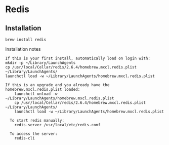 # Redis #

## Installation ##

	brew install redis

Installation notes

	If this is your first install, automatically load on login with:
    mkdir -p ~/Library/LaunchAgents
    cp /usr/local/Cellar/redis/2.6.4/homebrew.mxcl.redis.plist ~/Library/LaunchAgents/
    launchctl load -w ~/Library/LaunchAgents/homebrew.mxcl.redis.plist

	If this is an upgrade and you already have the homebrew.mxcl.redis.plist loaded:
	    launchctl unload -w ~/Library/LaunchAgents/homebrew.mxcl.redis.plist
	    cp /usr/local/Cellar/redis/2.6.4/homebrew.mxcl.redis.plist ~/Library/LaunchAgents/
	    launchctl load -w ~/Library/LaunchAgents/homebrew.mxcl.redis.plist

	  To start redis manually:
	    redis-server /usr/local/etc/redis.conf

	  To access the server:
	    redis-cli
